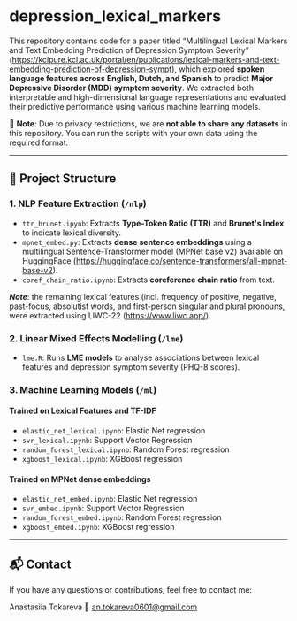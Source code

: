 # depression_lexical_markers

This repository contains code for a paper titled “Multilingual Lexical Markers and Text Embedding Prediction of Depression Symptom Severity” (https://kclpure.kcl.ac.uk/portal/en/publications/lexical-markers-and-text-embedding-prediction-of-depression-sympt), which explored **spoken language features across English, Dutch, and Spanish** to predict **Major Depressive Disorder (MDD) symptom severity**. We extracted both interpretable and high-dimensional language representations and evaluated their predictive performance using various machine learning models.

📌 **Note**: Due to privacy restrictions, we are **not able to share any datasets** in this repository. You can run the scripts with your own data using the required format.

---

## 📂 Project Structure

### 1. NLP Feature Extraction (`/nlp`)
- `ttr_brunet.ipynb`: Extracts **Type-Token Ratio (TTR)** and **Brunet's Index** to indicate lexical diversity.
- `mpnet_embed.py`: Extracts **dense sentence embeddings** using a multilingual Sentence-Transformer model (MPNet base v2) available on HuggingFace (https://huggingface.co/sentence-transformers/all-mpnet-base-v2).
- `coref_chain_ratio.ipynb`: Extracts **coreference chain ratio** from text.

***Note***: the remaining lexical features (incl. frequency of positive, negative, past-focus, absolutist words, and first-person singular and plural pronouns, were extracted using LIWC-22 (https://www.liwc.app/).

### 2. Linear Mixed Effects Modelling (`/lme`)
- `lme.R`: Runs **LME models** to analyse associations between lexical features and depression symptom severity (PHQ-8 scores).

### 3. Machine Learning Models (`/ml`)
#### Trained on Lexical Features and TF-IDF
- `elastic_net_lexical.ipynb`: Elastic Net regression
- `svr_lexical.ipynb`: Support Vector Regression
- `random_forest_lexical.ipynb`: Random Forest regression
- `xgboost_lexical.ipynb`: XGBoost regression

#### Trained on MPNet dense embeddings
- `elastic_net_embed.ipynb`: Elastic Net regression
- `svr_embed.ipynb`: Support Vector Regression
- `random_forest_embed.ipynb`: Random Forest regression
- `xgboost_embed.ipynb`: XGBoost regression

---

## 📬 Contact

If you have any questions or contributions, feel free to contact me:

Anastasiia Tokareva
📧 an.tokareva0601@gmail.com

